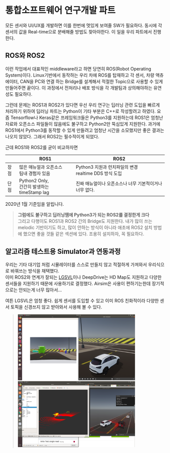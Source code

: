 # 통합소프트웨어 연구개발 파트
모든 센서와 UI/UX를 개발하면 이를 한번에 멋있게 보여줄 SW가 필요하다. 동시에 각 센서의 값을 Real-time으로 분배해줄 방법도 찾아야한다.
이 일을 우리 파트에서 진행한다.

## ROS와 ROS2
이런 작업에서 대표적인 middleware라고 하면 당연히 ROS(Robot Operating System)이다. Linux기반에서 동작하는 우리 차에 ROS를 탑재하고 각 센서, 차량 액츄에이터, CAN을 PC와 연결 
하는 Bridge를 설계해서 적절한 Topic으로 사용할 수 있게 만들어주면 끝이다. 이 과정에서 전처리나 배포 방식을 각 개발팀과 상의해야하는 유연성도 필요하다.

그런데 문제는 ROS1과 ROS2가 있다면 우선 우리 연구는 딥러닝 관련 도입을 빠르게 처리하기 위하여 딥러닝 파트는 Python이 기타 부분은 C++로 작성할려고 하였다.
요즘 Tensorflow나 Keras같은 프레임워크들은 Python3를 지원하는데 ROS1은 엄청난 자료와 오픈소스 파일들이 많음에도 불구하고 Python2만 뚝심있게 지원한다.
과거에 ROS1에서 Python3를 동작할 수 있게 만들려고 엄청난 시간을 소모했지만 좋은 결과는 나오지 않았다. 그래서 ROS2는 필수적이게 되었다.

근데 ROS1와 ROS2를 굳이 비교하자면

||ROS1|ROS2|
|---|----|----|
|장점|많은 매뉴얼과 오픈소스 <br/> 팀내 경험자 있음|Python3 지원과 런치파일의 변경 <br/> realtime DDS 방식 도입|
|단점|Python2 Only, <br/>간간히 발생하는 timeStamp lag|진짜 매뉴얼이나 오픈소스나 너무 기본적이거나 너무 없다.|   

2020년 1월 기준임을 알립니다.

>  __그럼에도 불구하고 딥러닝땜에 Python3가 되는 ROS2를 결정한게 크다__   
그리고 다행이도 ROS1과 ROS2 간의 Bridge도 지원한다. 내가 많이 쓰는 melodic 기반이기도 하고, 많이 안하는 방식이 아니라 애초에 ROS2 설치 방법에 했으면 좋을 것들 같은 섹션에 있다.
조용히 설치하자, 꼭 필요하다.


## 알고리즘 테스트용 Simulator과 연동과정
우리는 기타 대기업 처럼 시뮬레이터를 스스로 만들지 않고 적절하게 가져와서 우리식으로 바꿔쓰는 방식을 채택했다.   
이미 ROS2와 연계가 잘되는 [LGSVL](https://github.com/lgsvl/simulator)이나 DeepDrive는 HD Map도 지원하고 다양한 센서들을 지원하기 때문에 사용하기로 결정했다.
Airsim은 사용이 편하기는한데 장기적으로는 안되는게 너무 많아서...    

여튼 LGSVL은 엄청 좋다. 쉽게 센서를 도입할 수 있고 이미 ROS 친화적이라 다양한 센서 토픽을 신경쓰지 않고 받아와서 사용해 볼 수 있다.   

> <img width="370" src="./media/maskrcnn1.png" alt="maskrcnn"> <img width="370" src="./media/lidar.png" alt="lidar">

